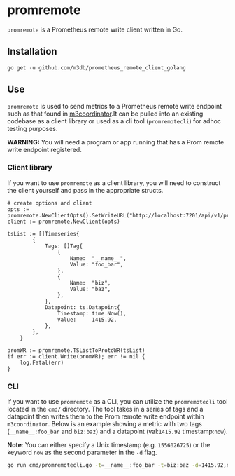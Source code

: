 # promremote

`promremote` is a Prometheus remote write client written in Go.

## Installation

`go get -u github.com/m3db/prometheus_remote_client_golang`

## Use

`promremote` is used to send metrics to a Prometheus remote write endpoint such as that found in
[m3coordinator](http://m3db.github.io/m3/overview/components/#m3-coordinator).It can be pulled into
an existing codebase as a client library or used as a cli tool (`promremotecli`) for adhoc testing
purposes.

**WARNING:** You will need a program or app running that has a Prom remote write endpoint
registered.

### Client library

If you want to use `promremote` as a client library, you will need to construct the client yourself
and pass in the appropriate structs.

```golang
# create options and client
opts := promremote.NewClientOpts().SetWriteURL("http://localhost:7201/api/v1/prom/remote/write")
client := promremote.NewClient(opts)

tsList := []Timeseries{
		{
			Tags: []Tag{
				{
					Name:  "__name__",
					Value: "foo_bar",
				},
				{
					Name:  "biz",
					Value: "baz",
				},
			},
			Datapoint: ts.Datapoint{
				Timestamp: time.Now(),
				Value:     1415.92,
			},
		},
	}

promWR := promremote.TSListToProtoWR(tsList)
if err := client.Write(promWR); err != nil {
	log.Fatal(err)
}
```

### CLI

If you want to use `promremote` as a CLI, you can utilize the `promremotecli` tool located in
the `cmd/` directory. The tool takes in a series of tags and a datapoint then writes them to the
Prom remote write endpoint within `m3coordinator`. Below is an example showing a metric with two tags
(`__name__:foo_bar` and `biz:baz`) and a datapoint (val:`1415.92` timestamp:`now`).

**Note**: You can either specify a Unix timestamp (e.g. `1556026725`) or the keyword `now` as the
second parameter in the `-d` flag.

```bash
go run cmd/promremotecli.go -t=__name__:foo_bar -t=biz:baz -d=1415.92,now
```
